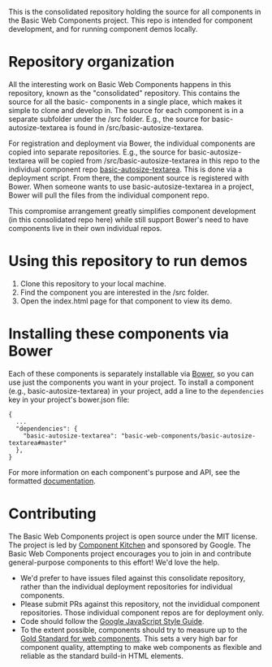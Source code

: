 This is the consolidated repository holding the source for all components in the Basic Web Components project. This repo is intended for component development, and for running component demos locally.

# Repository organization

All the interesting work on Basic Web Components happens in this repository, known as the "consolidated" repository. This contains the source for all the basic- components in a single place, which makes it simple to clone and develop in. The source for each component is in a separate subfolder under the /src folder. E.g., the source for basic-autosize-textarea is found in /src/basic-autosize-textarea.

For registration and deployment via Bower, the individual components are copied into separate repositories. E.g., the source for basic-autosize-textarea will be copied from /src/basic-autosize-textarea in this repo to the individual component repo [basic-autosize-textarea](https://github.com/basic-web-components/basic-autosize-textarea). This is done via a deployment script. From there, the component source is registered with Bower. When someone wants to use basic-autosize-textarea in a project, Bower will pull the files from the individual component repo.

This compromise arrangement greatly simplifies component development (in this consolidated repo here) while still support Bower's need to have components live in their own individual repos.

# Using this repository to run demos

1. Clone this repository to your local machine.
2. Find the component you are interested in the /src folder.
3. Open the index.html page for that component to view its demo.

# Installing these components via Bower

Each of these components is separately installable via [Bower](https://bower.io), so you can use just the components you want in your project. To install a component (e.g., basic-autosize-textarea) in your project, add a line to the `dependencies` key in your project's bower.json file:

```
{
  ...
  "dependencies": {
    "basic-autosize-textarea": "basic-web-components/basic-autosize-textarea#master"
  },
}
```

For more information on each component's purpose and API, see the formatted [documentation](http://basic-web-components.github.io/basic-web-components/docs).

# Contributing

The Basic Web Components project is open source under the MIT license. The project is led by [Component Kitchen](http://component.kitchen) and sponsored by Google. The Basic Web Components project encourages you to join in and contribute general-purpose components to this effort! We'd love the help.

* We'd prefer to have issues filed against this consolidate repository, rather than the individual deployment repositories for individual components.
* Please submit PRs against this repository, not the invididual component repositories. Those individual component repos are for deployment only.
* Code should follow the [Google JavaScript Style Guide](http://google-styleguide.googlecode.com/svn/trunk/javascriptguide.xml).
* To the extent possible, components should try to measure up to the [Gold Standard for web components](https://github.com/webcomponents/gold-standard/wiki). This sets a very high bar for component quality, attempting to make web components as flexible and reliable as the standard build-in HTML elements.
